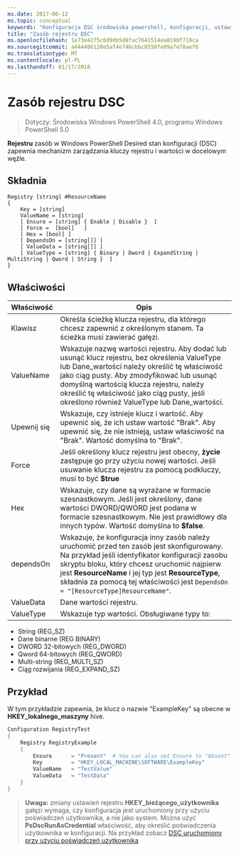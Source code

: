 ```yaml
---
ms.date: 2017-06-12
ms.topic: conceptual
keywords: "Konfiguracja DSC środowiska powershell, konfiguracji, ustawienia"
title: "Zasób rejestru DSC"
ms.openlocfilehash: 1e73e4275c0d9db5d8fac7641514ea8190f719ca
ms.sourcegitcommit: a444406120e5af4e746cbbc0558fe89a7e78aef6
ms.translationtype: MT
ms.contentlocale: pl-PL
ms.lasthandoff: 01/17/2018
---
```

# <a name="dsc-registry-resource"></a>Zasób rejestru DSC

> Dotyczy: Środowiska Windows PowerShell 4.0, programu Windows PowerShell 5.0

**Rejestru** zasób w Windows PowerShell Desired stan konfiguracji (DSC) zapewnia mechanizm zarządzania kluczy rejestru i wartości w docelowym węźle.

## <a name="syntax"></a>Składnia

```
Registry [string] #ResourceName
{
    Key = [string]
    ValueName = [string]
    [ Ensure = [string] { Enable | Disable }  ]
    [ Force =  [bool]   ]
    [ Hex = [bool] ]
    [ DependsOn = [string[]] ]
    [ ValueData = [string[]] ]
    [ ValueType = [string] { Binary | Dword | ExpandString | MultiString | Qword | String }  ]
}
```

## <a name="properties"></a>Właściwości
|  Właściwość  |  Opis   | 
|---|---| 
| Klawisz| Określa ścieżkę klucza rejestru, dla którego chcesz zapewnić z określonym stanem. Ta ścieżka musi zawierać gałęzi.| 
| ValueName| Wskazuje nazwę wartości rejestru. Aby dodać lub usunąć klucz rejestru, bez określenia ValueType lub Dane_wartości należy określić tę właściwość jako ciąg pusty. Aby zmodyfikować lub usunąć domyślną wartością klucza rejestru, należy określić tę właściwość jako ciąg pusty, jeśli określono również ValueType lub Dane_wartości.| 
| Upewnij się| Wskazuje, czy istnieje klucz i wartość. Aby upewnić się, że ich ustaw wartość "Brak". Aby upewnić się, że nie istnieją, ustaw właściwość na "Brak". Wartość domyślna to "Brak".| 
| Force| Jeśli określony klucz rejestru jest obecny, __życie__ zastępuje go przy użyciu nowej wartości. Jeśli usuwanie klucza rejestru za pomocą podkluczy, musi to być __$true__| 
| Hex| Wskazuje, czy dane są wyrażane w formacie szesnastkowym. Jeśli jest określony, dane wartości DWORD/QWORD jest podana w formacie szesnastkowym. Nie jest prawidłowy dla innych typów. Wartość domyślna to __$false__.| 
| dependsOn| Wskazuje, że konfiguracja inny zasób należy uruchomić przed ten zasób jest skonfigurowany. Na przykład jeśli identyfikator konfiguracji zasobu skryptu bloku, który chcesz uruchomić najpierw jest __ResourceName__ i jej typ jest __ResourceType__, składnia za pomocą tej właściwości jest `DependsOn = "[ResourceType]ResourceName"`.| 
| ValueData| Dane wartości rejestru.| 
| ValueType| Wskazuje typ wartości. Obsługiwane typy to: 
<ul><li>String (REG_SZ)</li>


<li>Dane binarne (REG BINARY)</li>


<li>DWORD 32-bitowych (REG_DWORD)</li>


<li>Qword 64-bitowych (REG_QWORD)</li>


<li>Multi-string (REG_MULTI_SZ)</li>


<li>Ciąg rozwijania (REG_EXPAND_SZ)</li></ul>

## <a name="example"></a>Przykład
W tym przykładzie zapewnia, że klucz o nazwie "ExampleKey" są obecne w **HKEY\_lokalnego\_maszyny** hive.
```powershell
Configuration RegistryTest
{
    Registry RegistryExample
    {
        Ensure      = "Present"  # You can also set Ensure to "Absent"
        Key         = "HKEY_LOCAL_MACHINE\SOFTWARE\ExampleKey"
        ValueName   = "TestValue"
        ValueData   = "TestData"
    }
}
```

>**Uwaga:** zmiany ustawień rejestru **HKEY\_bieżącego\_użytkownika** gałęzi wymaga, czy konfiguracja jest uruchomiony przy użyciu poświadczeń użytkownika, a nie jako system.
>Można użyć **PsDscRunAsCredential** właściwość, aby określić poświadczenia użytkownika w konfiguracji. Na przykład zobacz [DSC uruchomiony przy użyciu poświadczeń użytkownika](runAsUser.md)



